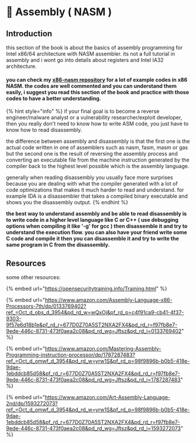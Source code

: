 # 🔧 Assembly ( NASM )

## Introduction

this section of the book is about the basics of assembly programming for Intel x86/64 architecture with NASM assembler. its not a full tutorial in assembly and i wont go into details about registers and Intel IA32 architecture.&#x20;

#### you can check my [x86-nasm repository](https://github.com/7h3w4lk3r/x86-nasm) for a lot of example codes in x86 NASM. the codes are well commented and you can understand them easily, i suggest you read this section of the book and practice with those codes to have a better understanding.

{% hint style="info" %}
if your final goal is to become a  reverse engineer/malware analyst or a vulnerability researcher/exploit developer, then you really don't need to know how to write ASM code, you just have to know how to read disassembly.&#x20;

the difference between assembly and disassembly is that the first one is the actual code written in one of assemblers such as nasm, fasm, masm or gas but the second one is the result of reversing the assembly process and converting an executable file from the machine instruction generated by the compiler back to the highest level possible which is the assembly language.&#x20;

generally when reading disassembly you usually face more surprises because you are dealing with what the compiler generated with a lot of code optimizations that makes it much harder to read and understand. for example IDA is a disassembler that takes a compiled binary executable and shows you the disassembly output.
{% endhint %}

**the best way to understand assembly and be able to read disassembly is to write code in a higher level language like C or C++  ( use debugging options when compiling it like '-g' for gcc ) then disassemble it and try to understand the execution flow. you can also have your friend write some C code and compile it then you can disassemble it and try to write the same program in C from the disassembly.**

## Resources

some other resources:

{% embed url="https://opensecuritytraining.info/Training.html" %}

{% embed url="https://www.amazon.com/Assembly-Language-x86-Processors-7th/dp/0133769402?ref_=Oct_d_obs_d_3954&pd_rd_w=wQxOj&pf_rd_p=c4f91ca9-cb41-4f37-9303-9f57e6d18b1e&pf_rd_r=677D0Z70A5ST2NXA2FX4&pd_rd_r=f97fb8e7-9ede-446c-8731-473f0aea2c08&pd_rd_wg=Jftsz&pd_rd_i=0133769402" %}

{% embed url="https://www.amazon.com/Mastering-Assembly-Programming-instruction-processor/dp/1787287483?ref_=Oct_d_omwf_d_3954&pd_rd_w=yrw1S&pf_rd_p=98f9896b-b0b5-418e-9dae-1ebddcb85d58&pf_rd_r=677D0Z70A5ST2NXA2FX4&pd_rd_r=f97fb8e7-9ede-446c-8731-473f0aea2c08&pd_rd_wg=Jftsz&pd_rd_i=1787287483" %}

{% embed url="https://www.amazon.com/Art-Assembly-Language-2nd/dp/1593272073?ref_=Oct_d_omwf_d_3954&pd_rd_w=yrw1S&pf_rd_p=98f9896b-b0b5-418e-9dae-1ebddcb85d58&pf_rd_r=677D0Z70A5ST2NXA2FX4&pd_rd_r=f97fb8e7-9ede-446c-8731-473f0aea2c08&pd_rd_wg=Jftsz&pd_rd_i=1593272073" %}

